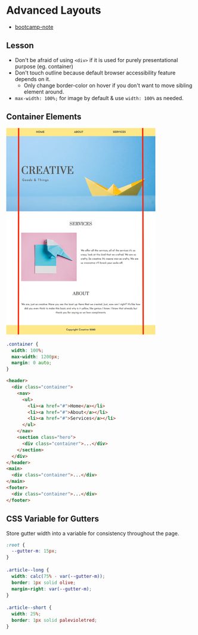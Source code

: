 # Advanced Layouts

- [bootcamp-note](https://github.com/HackerYou/bootcamp-notes/blob/master/css/advanced-layouts.md)

## Lesson

- Don't be afraid of using `<div>` if it is used for purely presentational purpose (eg. container)
- Don't touch outline because default browser accessibility feature depends on it.
  - Only change border-color on hover if you don't want to move sibling element around.
- `max-width: 100%;` for image by default & use `width: 100%` as needed.

## Container Elements

<img src="./advanced-layouts/container.png" width="400">

```css
.container {
  width: 100%;
  max-width: 1200px;
  margin: 0 auto;
}
```

```html
<header>
  <div class="container">
    <nav>
      <ul>
        <li><a href="#">Home</a></li>
        <li><a href="#">About</a></li>
        <li><a href="#">Services</a></li>
      </ul>
    </nav>
    <section class="hero">
      <div class="container">...</div>
    </section>
  </div>
</header>
<main>
  <div class="container">...</div>
</main>
<footer>
  <div class="container">...</div>
</footer>
```

## CSS Variable for Gutters

Store gutter width into a variable for consistency throughout the page.

```css
:root {
  --gutter-m: 15px;
}

.article--long {
  width: calc(75% - var(--gutter-m));
  border: 1px solid olive;
  margin-right: var(--gutter-m);
}

.article--short {
  width: 25%;
  border: 1px solid palevioletred;
}
```
